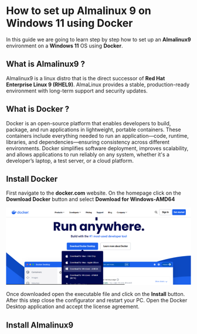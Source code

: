 # How to set up Almalinux 9 on Windows 11 using Docker
In this guide we are going to learn step by step how to set up an **Almalinux9** environment on a **Windows 11** OS using **Docker**. 
## What is Almalinux9 ?
Almalinux9 is a linux distro that is the direct successor of **Red Hat Enterprise Linux 9 (RHEL9)**. AlmaLinux provides a stable, production-ready environment with long-term support and security updates.
## What is Docker ?
Docker is an open-source platform that enables developers to build, package, and run applications in lightweight, portable containers. These containers include everything needed to run an application—code, runtime, libraries, and dependencies—ensuring consistency across different environments. Docker simplifies software deployment, improves scalability, and allows applications to run reliably on any system, whether it's a developer’s laptop, a test server, or a cloud platform.
## Install Docker
First navigate to the **docker.com** website. On the homepage click on the **Download Docker** button and select **Download for Windows-AMD64**

![](https://github.com/DanieleDemeneghi/scientific_computing_phd_physics/blob/main/scps_1.png)

Once downloaded open the executable file and click on the **Install** button. After this step close the configurator and restart your PC. Open the Docker Desktop application and accept the license agreement.
## Install Almalinux9



